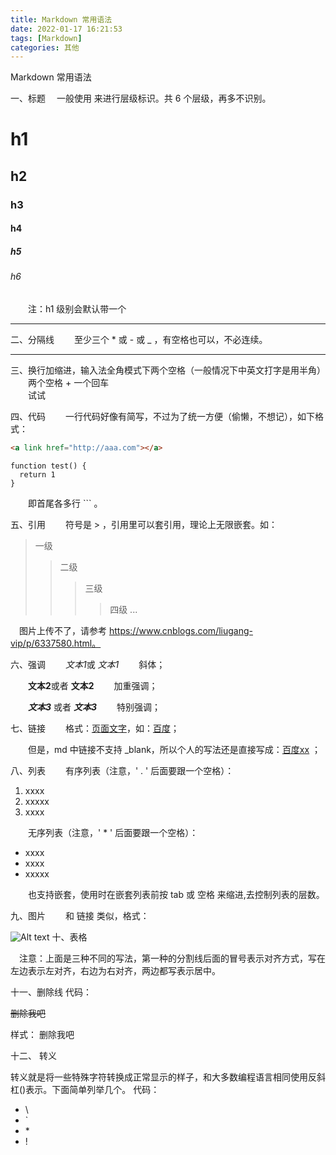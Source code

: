 ```yaml
---
title: Markdown 常用语法
date: 2022-01-17 16:21:53
tags: [Markdown]
categories: 其他
---
```


 Markdown 常用语法
<!-- more -->

一、标题
　一般使用 来进行层级标识。共 6 个层级，再多不识别。
# h1

## h2

### h3

#### h4

##### h5

###### h6

　　注：h1 级别会默认带一个 <hr/>

二、分隔线
　　至少三个 * 或 - 或 _ ，有空格也可以，不必连续。
***

三、换行加缩进，输入法全角模式下两个空格（一般情况下中英文打字是用半角）
　　两个空格 + 一个回车  
　　试试

四、代码
　　一行代码好像有简写，不过为了统一方便（偷懒，不想记），如下格式：

```HTML
<a link href="http://aaa.com"></a>
```

```JS
function test() {
  return 1
}
```

　　即首尾各多行 ``` 。

五、引用
　　符号是 > ，引用里可以套引用，理论上无限嵌套。如：

> 一级
>> 二级
>>> 三级
>>>> 四级
...

　图片上传不了，请参考 https://www.cnblogs.com/liugang-vip/p/6337580.html。

六、强调
  　　*文本1*或 _文本1_ 　　斜体；

　　**文本2**或者 __文本2__ 　　加重强调；

　　***文本3*** 或者  ___文本3___ 　　特别强调；

七、链接
　　格式：[页面文字](链接地址)，如：[百度](https://www.baidu.com/)；

　　但是，md 中链接不支持 _blank，所以个人的写法还是直接写成：<a href="www.baidu.com" target="_blank">百度xx</a> ；

八、列表
　　有序列表（注意，' . ' 后面要跟一个空格）：

1. xxxx
2. xxxxx
3. xxxx

　　无序列表（注意，' * ' 后面要跟一个空格）：

* xxxx
* xxxx
* xxxxx

　　也支持嵌套，使用时在嵌套列表前按 tab 或 空格 来缩进,去控制列表的层数。

九、图片
　　和 链接 类似，格式：

 ![Alt text](https://www.baidu.com/img/PCtm_d9c8750bed0b3c7d089fa7d55720d6cf.png)
十、表格

　注意：上面是三种不同的写法，第一种的分割线后面的冒号表示对齐方式，写在左边表示左对齐，右边为右对齐，两边都写表示居中。

十一、删除线
代码：

~~删除我吧~~

样式：
 删除我吧

十二、 转义

转义就是将一些特殊字符转换成正常显示的样子，和大多数编程语言相同使用反斜杠(\)表示。下面简单列举几个。
代码：

* \\
* \`
* \*
* \!